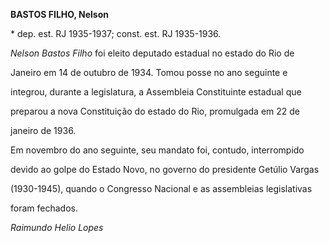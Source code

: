 **BASTOS FILHO, Nelson**



\* dep. est. RJ 1935-1937; const. est. RJ 1935-1936.



*Nelson Bastos Filho* foi eleito deputado estadual no estado do Rio de

Janeiro em 14 de outubro de 1934. Tomou posse no ano seguinte e

integrou, durante a legislatura, a Assembleia Constituinte estadual que

preparou a nova Constituição do estado do Rio, promulgada em 22 de

janeiro de 1936.



Em novembro do ano seguinte, seu mandato foi, contudo, interrompido

devido ao golpe do Estado Novo, no governo do presidente Getúlio Vargas

(1930-1945), quando o Congresso Nacional e as assembleias legislativas

foram fechados.



*Raimundo Helio Lopes*



